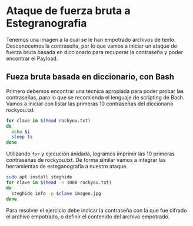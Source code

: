 # Ataque de fuerza bruta a Estegranografia

Tenemos una imagen a la cual se le han empotrado archivos de texto. Desconocemos la contraseña, por lo que vamos a iniciar un ataque de fuerza bruta basada en diccionario para recuperar la contraseña y poder encontrar el Payload.

## Fueza bruta basada en diccionario, con Bash

Primero debemos encontrar una técnica apropiada para poder probar las contraseñas, para lo que se recomienda el lenguaje de scripting de Bash. Vamos a iniciar con listar las primeras 10 contraseñas del diccionario rockyou.txt

```bash
for clave in $(head rockyou.txt)
do
  echo $i
  sleep 1s
done
```

Utilizando ``for`` y ejecución anidada, logramos imprimir las 10 primeras contraseñas de rockyou.txt. De forma similar vamos a integrar las herramientas de esteganografía a nuestro ataque.

```bash
sudo apt install steghide
for clave in $(head -n 1000 rockyou.txt)
do
  steghide info -p $clave imagen.jpg
done
```

Para resolver el ejercicio debe indicar la contraseña con la que fue cifrado el archivo empotrado, o definir el contenido del archivo empotrado.
